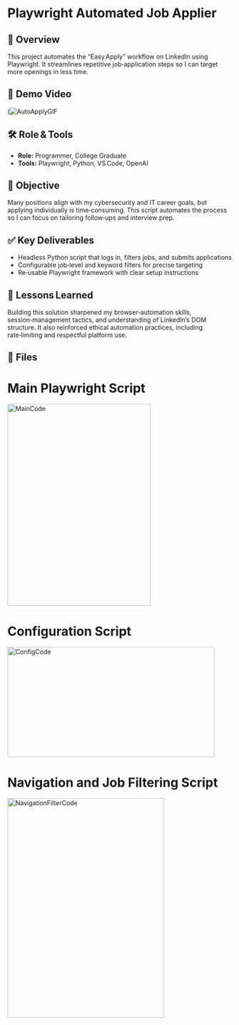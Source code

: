 # Playwright Automated Job Applier

## 📜 Overview
This project automates the “Easy Apply” workflow on LinkedIn using Playwright. It streamlines repetitive job‑application steps so I can target more openings in less time.

## 🎥 Demo Video

(![AutoApplyGIF](https://github.com/user-attachments/assets/7a904ceb-1515-48a5-8ac8-95ef9cd19af6)

## 🛠️ Role & Tools
- **Role:** Programmer, College Graduate  
- **Tools:** Playwright, Python, VS Code, OpenAI

## 🎯 Objective
Many positions align with my cybersecurity and IT career goals, but applying individually is time‑consuming. This script automates the process so I can focus on tailoring follow‑ups and interview prep.

## ✅ Key Deliverables
- Headless Python script that logs in, filters jobs, and submits applications
- Configurable job‑level and keyword filters for precise targeting
- Re‑usable Playwright framework with clear setup instructions

## 🧠 Lessons Learned
Building this solution sharpened my browser‑automation skills, session‑management tactics, and understanding of LinkedIn’s DOM structure. It also reinforced ethical automation practices, including rate‑limiting and respectful platform use.

## 📌 Files
# Main Playwright Script

<img width="320.5" height="453" alt="MainCode" src="https://github.com/user-attachments/assets/c0d34a59-2500-42bf-8788-f5bbb9c0098d" />

# Configuration Script

<img width="464" height="247" alt="ConfigCode" src="https://github.com/user-attachments/assets/f2e0de03-1333-4cd7-84cb-ac0d0c69b0b3" />

# Navigation and Job Filtering Script

<img width="350.6" height="492" alt="NavigationFilterCode" src="https://github.com/user-attachments/assets/fe59fa62-74fd-498e-bf3b-a0643b22cad9" />



